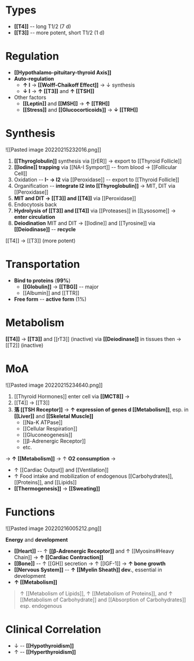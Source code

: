 # Types
- **[[T4]]** -- long T1/2 (7 d)
- **[[T3]]** -- more potent, short T1/2 (1 d)

# Regulation
- **[[Hypothalamo-pituitary-thyroid Axis]]**
- **Auto-regulation**
	- **↑ I** → **[[Wolff-Chaikoff Effect]]** → ↓ synthesis
	- **↓ I** → **↑ [[T3]]** and **↑ [[TSH]]**
- Other factors
	- **[[Leptin]]** and **[[MSH]]** → **↑ [[TRH]]**
	- **[[Stress]]** and **[[Glucocorticoids]]** → **↓ [[TRH]]**

# Synthesis

![[Pasted image 20220215232016.png]]

1. **[[Thyroglobulin]]** synthesis via [[rER]] → export to [[Thyroid Follicle]]
2. **[[Iodine]] trapping** via [[NA-I Symport]] -- from blood → [[Follicular Cell]]
3. Oxidation -- **I- → I2** via [[Peroxidase]] -- export to [[Thyroid Follicle]] 
4. Organification -- **integrate I2 into [[Thyroglobulin]]** → MIT, DIT via [[Peroxidase]]
5. **MIT and DIT → [[T3]] and [[T4]]** via [[Peroxidase]]
6. Endocytosis back
7. **Hydrolysis of [[T3]] and [[T4]]** via [[Proteases]] in [[Lysosome]] → **enter circulation**
8. **Deiodination** MIT and DIT → [[Iodine]] and [[Tyrosine]] via **[[Deiodinase]]** -- **recycle** 

[[T4]] -> [[T3]] (more potent)

# Transportation
- **Bind to proteins** (**99%**) 
	- **[[Globulin]]** → **[[TBG]]** -- major
	- [[Albumin]] and [[TTR]] 
- **Free form** -- **active form** (1%)

# Metabolism
**[[T4]]** → **[[T3]]** and [[rT3]] (inactive) via **[[Deiodinase]]** in tissues
then → [[T2]] (inactive)

# MoA

![[Pasted image 20220215234640.png]]
1. [[Thyroid Hormones]] enter cell via **[[MCT8]]** →
2. [[T4]] → [[T3]]
3. **落 [[TSH Receptor]]** → **↑ expression of genes d [[Metabolism]]**, esp. in **[[Liver]]** and **[[Skeletal Muscle]]**
	- [[Na-K ATPase]]
	- [[Cellular Respiration]]
	- [[Gluconeogenesis]]
	- [[β-Adrenergic Receptor]]
	- etc.

→ **↑ [[Metabolism]]** → ↑ **O2 consumption** → 
- ↑ [[Cardiac Output]] and [[Ventilation]]
- ↑ Food intake and mobilization of endogenous [[Carbohydrates]], [[Proteins]], and [[Lipids]]
- **[[Thermogenesis]]** → **[[Sweating]]**

# Functions

![[Pasted image 20220216005212.png]]

**Energy** and **development**
- **[[Heart]]** -- ↑ **[[β-Adrenergic Receptor]]** and ↑ [[Myosins#Heavy Chain]] → **↑ [[Cardiac Contraction]]** 
- **[[Bone]]** -- ↑ [[GH]] secretion → ↑ [[IGF-1]] → **↑ bone growth**
- **[[Nervous System]]** -- **↑ [[Myelin Sheath]] dev.**, essential in development
- **↑ [[Metabolism]]**
> ↑ [[Metabolism of Lipids]], ↑ [[Metabolism of Proteins]], and ↑ [[Metabolism of Carbohydrate]] and [[Absorption of Carbohydrates]] esp. endogenous

# Clinical Correlation
- ↓ -- **[[Hypothyroidism]]**
- ↑ -- **[[Hyperthyroidism]]**